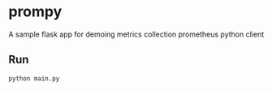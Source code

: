 # prompy

A sample flask app for demoing metrics collection prometheus python client

## Run 

```
python main.py

```